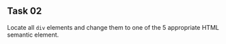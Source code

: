 ## Task 02
Locate all `div` elements and change them to one of the 5 appropriate HTML semantic element. 